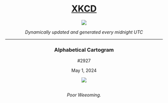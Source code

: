 
<h1 align="center"><a href="https://xkcd.com">XKCD</a></h1>
<div align="center">
    <img src="https://img.shields.io/github/last-commit/ShashashankThakur/XKCD?label=last%20updated" />
</div>

<p align="center"><i>Dynamically updated and generated every midnight UTC</i></p>
<hr>
<div align="center">
    <h3><strong>Alphabetical Cartogram</strong></h3>
    <p>#2927</p>
    <p>May 1, 2024</p>
    <img src="https://imgs.xkcd.com/comics/alphabetical_cartogram.png">
    <br></br>
    <p><i>Poor Weeoming.</i></p>
</div>
